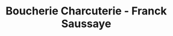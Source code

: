 ---
title: "Boucherie Charcuterie - Franck Saussaye"
url: /thue-et-mue/boucherie-charcuterie-franck-saussaye/
shop: boucherie
---